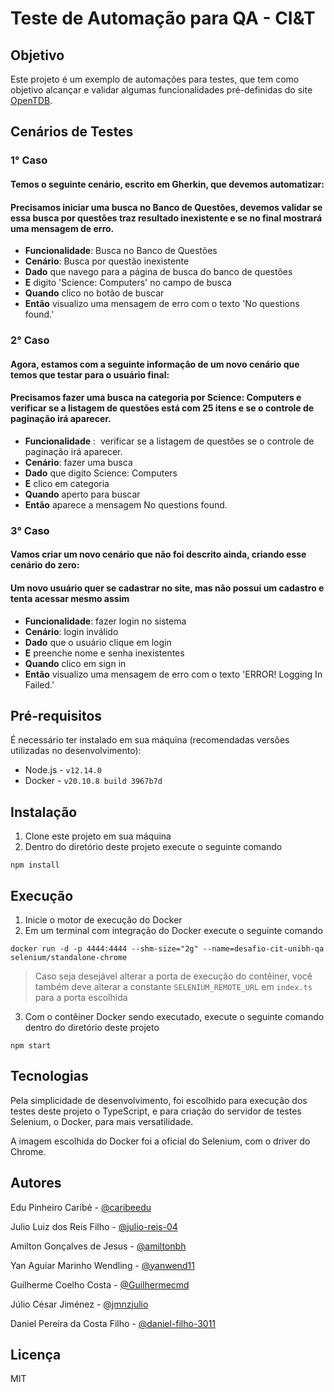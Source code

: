 # Teste de Automação para QA - CI&T

## Objetivo

Este projeto é um exemplo de automações para testes, que tem como objetivo alcançar e validar algumas funcionalidades pré-definidas do site [OpenTDB](https://opentdb.com/).

## Cenários de Testes

### 1° Caso 

#### Temos o seguinte cenário, escrito em Gherkin, que devemos automatizar: 

#### Precisamos iniciar uma busca no Banco de Questões, devemos validar se essa busca por questões traz resultado inexistente e se no final mostrará uma mensagem de erro.

- **Funcionalidade**: Busca no Banco de Questões
- **Cenário**: Busca por questão inexistente
- **Dado** que navego para a página de busca do banco de questões
- **E** digito 'Science: Computers' no campo de busca
- **Quando** clico no botão de buscar
- **Então** visualizo uma mensagem de erro com o texto 'No questions found.'

### 2° Caso

#### Agora, estamos com a seguinte informação de um novo cenário que temos que testar para o usuário final:

#### Precisamos fazer uma busca na categoria por Science: Computers e verificar se a listagem de questões está com 25 itens e se o controle de paginação irá aparecer.

- **Funcionalidade** :  verificar se a listagem de questões se o controle de paginação irá aparecer.
- **Cenário**: fazer uma busca
- **Dado** que digito Science: Computers 
- **E** clico em categoria 
- **Quando** aperto para buscar 
- **Então** aparece a mensagem No questions found.

### 3° Caso 

#### Vamos criar um novo cenário que não foi descrito ainda, criando esse cenário do zero:

#### Um novo usuário quer se cadastrar no site, mas não possui um cadastro e tenta acessar mesmo assim 

- **Funcionalidade**: fazer login no sistema
- **Cenário**: login inválido 
- **Dado** que o usuário clique em login
- **E** preenche nome e senha inexistentes
- **Quando** clico em sign in 
- **Então** visualizo uma mensagem de erro com o texto 'ERROR! Logging In Failed.'

## Pré-requisitos

É necessário ter instalado em sua máquina (recomendadas versões utilizadas no desenvolvimento): 
- Node.js - `v12.14.0`
- Docker - `v20.10.8 build 3967b7d`

## Instalação

1. Clone este projeto em sua máquina
2. Dentro do diretório deste projeto execute o seguinte comando
```
npm install
```

## Execução

1. Inicie o motor de execução do Docker
2. Em um terminal com integração do Docker execute o seguinte comando
```
docker run -d -p 4444:4444 --shm-size="2g" --name=desafio-cit-unibh-qa selenium/standalone-chrome
```
> Caso seja desejável alterar a porta de execução do contêiner, você também deve alterar a constante `SELENIUM_REMOTE_URL` em `index.ts` para a porta escolhida
3. Com o contêiner Docker sendo executado, execute o seguinte comando dentro do diretório deste projeto
```
npm start
```

## Tecnologias

Pela simplicidade de desenvolvimento, foi escolhido para execução dos testes deste projeto o TypeScript, e para criação do servidor de testes Selenium, o Docker, para mais versatilidade.

A imagem escolhida do Docker foi a oficial do Selenium, com o driver do Chrome.

## Autores

Edu Pinheiro Caribé - [@caribeedu](https://github.com/caribeedu)

Julio Luiz dos Reis Filho - [@julio-reis-04](https://github.com/julio-reis-04)

Amilton Gonçalves de Jesus - [@amiltonbh](https://github.com/amiltonbh)

Yan Aguiar Marinho Wendling - [@yanwend11](https://github.com/yanwend11)

Guilherme Coelho Costa - [@Guilhermecmd](https://github.com/Guilhermecmd)

Júlio César Jiménez - [@jmnzjulio](https://github.com/jmnzjulio)

Daniel Pereira da Costa Filho - [@daniel-filho-3011](https://github.com/daniel-filho-3011)


## Licença

MIT

